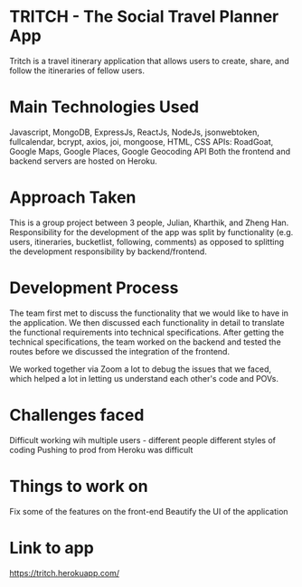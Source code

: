 # TRITCH - The Social Travel Planner App

Tritch is a travel itinerary application that allows users to create, share, and follow the itineraries of fellow users.

# Main Technologies Used
Javascript, MongoDB, ExpressJs, ReactJs, NodeJs, jsonwebtoken, fullcalendar, bcrypt, axios, joi, mongoose, HTML, CSS
APIs: RoadGoat, Google Maps, Google Places, Google Geocoding API
Both the frontend and backend servers are hosted on Heroku.

# Approach Taken
This is a group project between 3 people, Julian, Kharthik, and Zheng Han.
Responsibility for the development of the app was split by functionality (e.g. users, itineraries, bucketlist, following, comments) as opposed to splitting the development responsibility by backend/frontend.

# Development Process
The team first met to discuss the functionality that we would like to have in the application. We then discussed each functionality in detail to translate the functional requirements into technical specifications. After getting the technical specifications, the team worked on the backend and tested the routes before we discussed the integration of the frontend.

We worked together via Zoom a lot to debug the issues that we faced, which helped a lot in letting us understand each other's code and POVs. 

# Challenges faced
Difficult working wih multiple users - different people different styles of coding
Pushing to prod from Heroku was difficult

# Things to work on
Fix some of the features on the front-end
Beautify the UI of the application


# Link to app
https://tritch.herokuapp.com/



